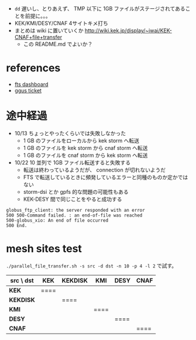 - `dd` 遅いし、とりあえず、 TMP 以下に 1GB ファイルがステージされてあることを前提に。。。
- KEK/KMI/DESY/CNAF 4サイトキメ打ち
- まとめは wiki に置いていくか http://wiki.kek.jp/display/~iwai/KEK-CNAF+file+transfer
    - この README.md でよいか？

# references

- [fts dashboard](http://dashb-fts-transfers.cern.ch/ui/#date.interval=40320&dst.host=%28%22storm-fe-archive.cr.cnaf.infn.it%22%29&grouping.dst=%28host,token%29&grouping.src=%28host,token%29&j.grouping=file_state&m.content=%28efficiency,errors,successes,throughput%29&p.grouping=src&r.grouping=dst&r.metrics=%28ts%29&server=%28%29&src.host=%28%22kek2-se01.cc.kek.jp%22%29&tab=transfer_plots&vo=%28belle%29)
- [ggus ticket](https://ggus.eu/index.php?mode=ticket_info&ticket_id=113435)

# 途中経過

- 10/13 ちょっとやったくらいでは失敗しなかった
    - 1 GB のファイルをローカルから kek storm へ転送
    - 1 GB のファイルを kek storm から cnaf storm へ転送
    - 1 GB のファイルを cnaf storm から kek storm へ転送
- 10/22 10 並列で  1GB ファイル転送すると失敗する
    - 転送は終わっているようだが、 connection が切れないようだ
    - FTS で転送しているときに頻発しているエラーと同種のものか定かではない
    - storm-dsi とか gpfs 的な問題の可能性もある
    - KEK-DESY 間で同じことをやると成功する

```
globus_ftp_client: the server responded with an error
500 500-Command failed. : an end-of-file was reached
500-globus_xio: An end of file occurred
500 End.
```

# mesh sites test

`./parallel_file_transfer.sh -s src -d dst -n 10 -p 4 -l 2` で試す。

| src \ dst  | KEK | KEKDISK | KMI | DESY | CNAF |
|---------|---------|---------|---------|---------|---------|
| **KEK** |  ==== |   |  |   |    |
| **KEKDISK** |  | ====  |  |   |    |
| **KMI** |   |   |==== |   |    |
| **DESY** |   |   |  | ====|    |
| **CNAF** |  |   |  |   |====|
